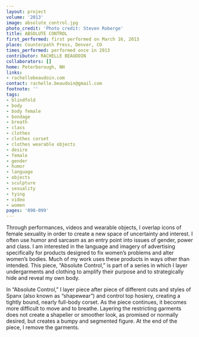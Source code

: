 ```yaml
---
layout: project
volume: '2013'
image: absolute_control.jpg
photo_credit: 'Photo credit: Steven Roberge'
title: ABSOLUTE CONTROL
first_performed: first performed on March 16, 2013
place: Counterpath Press, Denver, CO
times_performed: performed once in 2013
contributor: RACHELLE BEAUDOIN
collaborators: []
home: Peterborough, NH
links:
- rachellebeaudoin.com
contact: rachelle.beaudoin@gmail.com
footnote: ''
tags:
- blindfold
- body
- body female
- bondage
- breath
- class
- clothes
- clothes corset
- clothes wearable objects
- desire
- female
- gender
- humor
- language
- objects
- sculpture
- sexuality
- tying
- video
- women
pages: '098-099'
---
```


Through performances, videos and wearable objects, I overlap icons of female sexuality in order to create a new space of uncertainty and interest. I often use humor and sarcasm as an entry point into issues of gender, power and class. I am interested in the language and imagery of advertising specifically for products designed to fix women’s problems and alter women’s bodies. Much of my work uses these products in ways other than intended. This piece, “Absolute Control,” is part of a series in which I layer undergarments and clothing to amplify their purpose and to strategically hide and reveal my own body.

In “Absolute Control,” I layer piece after piece of different cuts and styles of Spanx (also known as “shapewear”) and control top hosiery, creating a tightly bound, nearly full-body corset. As the piece continues, it becomes more difficult to move and to breathe. Layering the restricting garments does not create a shapelier or smoother look, as promised or normally desired, but creates a bumpy and segmented figure. At the end of the piece, I remove the garments.
